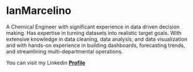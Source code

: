 # IanMarcelino

A Chemical Engineer with significant experience in data driven
decision making. Has expertise in turning datasets into realistic target goals. With extensive knowledge in data cleaning, data analysis,
and data visualization and with hands-on experience in building dashboards, forecasting trends, and streamlining multi-departmental operations.

You can visit my Linkedin [**Profile**](https://www.linkedin.com/in/ian-joseph-marcelino-b11bb5153/)


